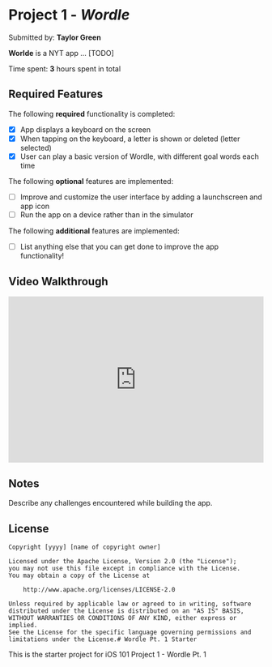 # Project 1 - *Wordle*

Submitted by: **Taylor Green**

**Worlde** is a NYT app ... [TODO] 

Time spent: **3** hours spent in total

## Required Features

The following **required** functionality is completed:

- [X] App displays a keyboard on the screen
- [X] When tapping on the keyboard, a letter is shown or deleted (letter selected)
- [X] User can play a basic version of Wordle, with different goal words each time

The following **optional** features are implemented:

- [ ] Improve and customize the user interface by adding a launchscreen and app icon
- [ ] Run the app on a device rather than in the simulator

The following **additional** features are implemented:

- [ ] List anything else that you can get done to improve the app functionality!

## Video Walkthrough

<div style="position: relative; padding-bottom: 65.01809408926417%; height: 0;"><iframe src="https://www.loom.com/embed/35d8dc431b9c4b558ea3d2b304e55a1e?sid=f29dd0d5-480e-41e6-8515-05151dc1421f" frameborder="0" webkitallowfullscreen mozallowfullscreen allowfullscreen style="position: absolute; top: 0; left: 0; width: 100%; height: 100%;"></iframe></div>


## Notes

Describe any challenges encountered while building the app.

## License

    Copyright [yyyy] [name of copyright owner]

    Licensed under the Apache License, Version 2.0 (the "License");
    you may not use this file except in compliance with the License.
    You may obtain a copy of the License at

        http://www.apache.org/licenses/LICENSE-2.0

    Unless required by applicable law or agreed to in writing, software
    distributed under the License is distributed on an "AS IS" BASIS,
    WITHOUT WARRANTIES OR CONDITIONS OF ANY KIND, either express or implied.
    See the License for the specific language governing permissions and
    limitations under the License.# Wordle Pt. 1 Starter

This is the starter project for iOS 101 Project 1 - Wordle Pt. 1
